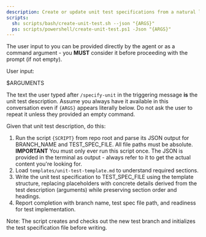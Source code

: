 ```yaml
---
description: Create or update unit test specifications from a natural language test description.
scripts:
  sh: scripts/bash/create-unit-test.sh --json "{ARGS}"
  ps: scripts/powershell/create-unit-test.ps1 -Json "{ARGS}"
---
```


The user input to you can be provided directly by the agent or as a command argument - you **MUST** consider it before proceeding with the prompt (if not empty).

User input:

$ARGUMENTS

The text the user typed after `/specify-unit` in the triggering message **is** the unit test description. Assume you always have it available in this conversation even if `{ARGS}` appears literally below. Do not ask the user to repeat it unless they provided an empty command.

Given that unit test description, do this:

1. Run the script `{SCRIPT}` from repo root and parse its JSON output for BRANCH_NAME and TEST_SPEC_FILE. All file paths must be absolute.
   **IMPORTANT** You must only ever run this script once. The JSON is provided in the terminal as output - always refer to it to get the actual content you're looking for.
2. Load `templates/unit-test-template.md` to understand required sections.
3. Write the unit test specification to TEST_SPEC_FILE using the template structure, replacing placeholders with concrete details derived from the test description (arguments) while preserving section order and headings.
4. Report completion with branch name, test spec file path, and readiness for test implementation.

Note: The script creates and checks out the new test branch and initializes the test specification file before writing.
